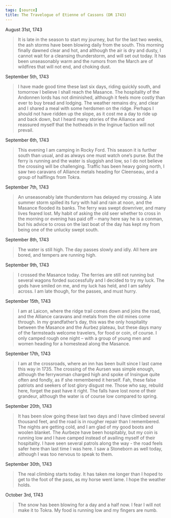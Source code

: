 ```yaml
---
tags: [source]
title: The Travelogue of Etienne of Cassons (DR 1743)
---
```



August 31st, 1743
> It is late in the season to start my journey, but for the last two weeks, the ash storms have been blowing daily from the south. This morning finally dawned clear and hot, and although the air is dry and dusty, I cannot wait for a cleansing thunderstorm, and will set out today. It has been unseasonably warm and the rumors from the March are of wildfires that will not end, and choking dust.

September 5th, 1743
> I have made good time these last six days, riding quickly south, and tomorrow I believe I shall reach the Masance. The hospitality of the Andonnen lords has not diminished, although it feels more costly than ever to buy bread and lodging. The weather remains dry, and clear and I shared a meal with some herdsmen on the ridge. Perhaps I should not have ridden up the slope, as it cost me a day to ride up and back down, but I heard many stories of the Alliance and reassured myself that the hotheads in the Inginue faction will not prevail.

September 6th, 1743 
> This evening I am camping in Rocky Ford. This season it is further south than usual, and as always one must watch one’s purse. But the ferry is running and the water is sluggish and low, so I do not believe the crossing will be challenging. Traffic has been heavy going north, I saw two caravans of Alliance metals heading for Cleenseau, and a group of halflings from Tokra. 

September 7th, 1743
>An unseasonably late thunderstorm has delayed my crossing. A late summer storm spilled its fury with hail and rain at noon, and the Masance flooded its banks. The ferry was swept downriver, and many lives feared lost. My habit of asking the old seer whether to cross in the morning or evening has paid off – many here say he is a conman, but his advice to cross on the last boat of the day has kept my from being one of the unlucky swept south.

September 8th, 1743
>The water is still high. The day passes slowly and idly. All here are bored, and tempers are running high.

September 9th, 1743
>I crossed the Masance today. The ferries are still not running but several wagons forded successfully and I decided to try my luck. The gods have smiled on me, and my luck has held, and I am safely across. I am late though, for the passes, and must hurry.
 
September 15th, 1743
> I am at Laicon, where the ridge trail comes down and joins the road, and the Alliance caravans and metals from the old mines come through. In my grandfather’s day, this was the only hospitality between the Masance and the Aurbez plateau, but these days many of the farmsteads welcome travelers, for food or coin, of course. I only camped rough one night – with a group of young men and women heading for a homestead along the Masance.

September 17th, 1743 
> I am at the crossroads, where an inn has been built since I last came this way in 1735. The crossing of the Aursen was simple enough, although the ferrywoman charged high and spoke of Insingue quite often and fondly, as if she remembered it herself. Fah, these false patriots and seekers of lost glory disgust me. Those who say, rebuild here, forget the past have it right. The falls have lost none of their grandeur, although the water is of course low compared to spring.

September 20th, 1743
>It has been slow going these last two days and I have climbed several thousand feet, and the road is in rougher repair than I remembered. The nights are getting cold, and I am glad of my good boots and woolen blanket. The Aurbeze have been hospitably, but my coin is running low and I have camped instead of availing myself of their hospitality. I have seen several patrols along the way - the road feels safer here than last time I was here. I saw a Stoneborn as well today, although I was too nervous to speak to them.

September 30th, 1743
> The real climbing starts today. It has taken me longer than I hoped to get to the foot of the pass, as my horse went lame. I hope the weather holds.

October 3rd, 1743
> The snow has been blowing for a day and a half now. I fear I will not make it to Tokra. My food is running low and my fingers are numb.

